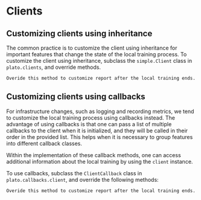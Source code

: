 # Clients

## Customizing clients using inheritance

The common practice is to customize the client using inheritance for important features that change the state of the local training process. To customize the client using inheritance, subclass the `simple.Client` class in `plato.clients`, and override methods.

```{admonition} **customize_report(self)**
Overide this method to customize report after the local training ends.
```

## Customizing clients using callbacks

For infrastructure changes, such as logging and recording metrics, we tend to customize the local training process using callbacks instead. The advantage of using callbacks is that one can pass a list of multiple callbacks to the client when it is initialized, and they will be called in their order in the provided list. This helps when it is necessary to group features into different callback classes.

Within the implementation of these callback methods, one can access additional information about the local training by using the `client` instance. 

To use callbacks, subclass the `ClientCallback` class in `plato.callbacks.client`, and override the following methods:

```{admonition} **on_customize_report(self, client)**
Overide this method to customize report after the local training ends.
```
